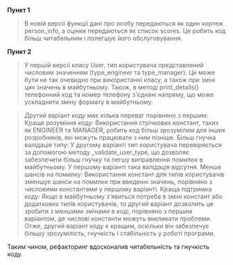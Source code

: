 **Пункт 1**
>В новій версії функції дані про особу передаються як один кортеж person_info, а оцінки передаються як список scores. Це робить код більш читабельним і полегшує його обслуговування.

**Пункт 2**
>У першій версії класу User, тип користувача представлений числовим значенням (type_engineer та type_manager). Це може бути не так очевидно при використанні класу, а також при зміні цих значень в майбутньому. Також, в методі print_details() телефонний код та номер телефону з'єднані напряму, що може ускладнити зміну формату в майбутньому.

>Другий варіант коду має кілька переваг порівняно з першим:
Краще розуміння коду: Використання стрічкових констант, таких як ENGINEER та MANAGER, робить код більш зрозумілим для інших розробників, які можуть працювати з ним пізніше.
Більш гнучка валідація типу: У другому варіанті тип користувача перевіряється за допомогою методу _validate_user_type, що дозволяє забезпечити більш гнучку та легшу виправлення помилок в майбутньому. У першому варіанті така валідація відсутня.
Менше шансів на помилку: Використання констант для типів користувачів зменшує шанси на помилки при введенні значень, порівняно з числовими константами у першому варіанті.
Краща підтримка коду: Якщо в майбутньому з'явиться потреба в зміні констант або додаткових типів користувачів, то другий варіант дозволить це зробити з меншими змінами в коді, порівняно з першим варіантом, де числові константи можуть викликати проблеми.
Отже, другий варіант коду є кращим, оскільки він забезпечує більшу зрозумілість, гнучкість і стабільність у роботі програми.

Таким чином, рефакторинг вдосконалив читабельність та гнучкість коду.